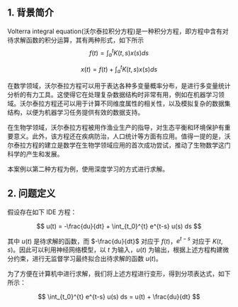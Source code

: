 
## 1. 背景简介

Volterra integral equation(沃尔泰拉积分方程)是一种积分方程，即方程中含有对待求解函数的积分运算，其有两种形式，如下所示
$$
f(t) = \int_{a}^{t} K(t, s) x(s) ds
$$

$$
x(t) = f(t) + \int_{a}^{t} K(t, s) x(s) ds
$$

 
 
在数学领域，沃尔泰拉方程可以用于表达各种多变量概率分布，是进行多变量统计分析的有力工具。这使得它在处理复杂数据结构时非常有用，例如在机器学习领域。沃尔泰拉方程还可以用于计算不同维度属性的相关性，以及模拟复杂的数据集结构，以便为机器学习任务提供有效的数据支持。

在生物学领域，沃尔泰拉方程被用作渔业生产的指导，对生态平衡和环境保护有重要意义。此外，该方程还在疾病防治，人口统计等方面有应用。值得一提的是，沃尔泰拉方程的建立是数学在生物学领域应用的首次成功尝试，推动了生物数学这门科学的产生和发展。

本案例以第二种方程为例，使用深度学习的方式进行求解。



## 2. 问题定义


假设存在如下 IDE 方程：

$$
u(t) = -\frac{du}{dt} + \int_{t_0}^{t} e^{t-s} u(s) ds
$$

其中 $u(t)$ 是待求解的函数，而 $-\frac{du}{dt}$ 对应于 $f(t)$，$e^{t-s}$ 对应于 $K(t, s)$。因此可以利用神经网络模型，以 $t$ 为输入，$u(t)$ 为输出，根据上述方程构建微分约束，进行无监督学习最终拟合出待求解的函数 $u(t)$。

为了方便在计算机中进行求解，我们将上述方程进行变形，得到分项表达式，如下所示：

$$
\int_{t_0}^{t} e^{t-s} u(s) ds = u(t) + \frac{du}{dt}
$$

